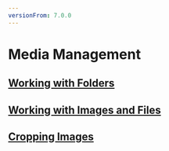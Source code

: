 ```yaml
---
versionFrom: 7.0.0
---
```


# Media Management

## [Working with Folders](Working-with-Folders.md)

## [Working with Images and Files](Working-with-Images-and-Files.md)

## [Cropping Images](Cropping-Images.md)
